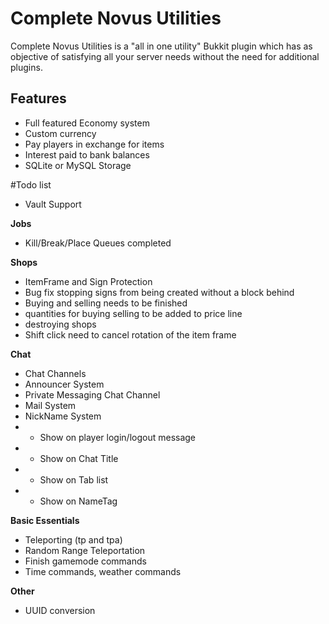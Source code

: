 # Complete Novus Utilities
Complete Novus Utilities is a "all in one utility" Bukkit plugin which has as objective of satisfying all your server needs without the need for additional plugins.

## Features

* Full featured Economy system
* Custom currency
* Pay players in exchange for items
* Interest paid to bank balances
* SQLite or MySQL Storage



#Todo list
* Vault Support

**Jobs**
* Kill/Break/Place Queues completed

**Shops**
* ItemFrame and Sign Protection
* Bug fix stopping signs from being created without a block behind
* Buying and selling needs to be finished
* quantities for buying selling to be added to price line
* destroying shops
* Shift click need to cancel rotation of the item frame

**Chat**
* Chat Channels
* Announcer System
* Private Messaging Chat Channel
* Mail System
* NickName System
* - Show on player login/logout message
* - Show on Chat Title
* - Show on Tab list
* - Show on NameTag

**Basic Essentials**
* Teleporting (tp and tpa)
* Random Range Teleportation
* Finish gamemode commands
* Time commands, weather commands

**Other**
* UUID conversion
